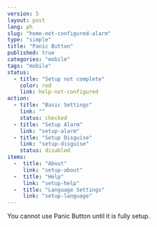 ```yaml
---
version: 5
layout: post
lang: ph
slug: "home-not-configured-alarm"
type: "simple"
title: "Panic Button"
published: true
categories: "mobile"
tags: "mobile"
status:
  - title: "Setup not complete"
    color: red
    link: help-not-configured
action:
  - title: "Basic Settings"
    link: ""
    status: checked
  - title: "Setup Alarm"
    link: "setup-alarm"
  - title: "Setup Disguise"
    link: "setup-disguise"
    status: disabled
items:
  -  title: "About"
     link: "setup-about"
  -  title: "Help"
     link: "setup-help"
  -  title: "Language Settings"
     link: "setup-language"
---
```


You cannot use Panic Button until it is fully setup.
